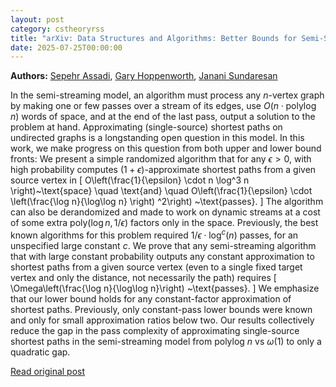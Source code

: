 ```yaml
---
layout: post
category: cstheoryrss
title: "arXiv: Data Structures and Algorithms: Better Bounds for Semi-Streaming Single-Source Shortest Paths"
date: 2025-07-25T00:00:00
---
```


**Authors:** [Sepehr Assadi](https://dblp.uni-trier.de/search?q=Sepehr+Assadi), [Gary Hoppenworth](https://dblp.uni-trier.de/search?q=Gary+Hoppenworth), [Janani Sundaresan](https://dblp.uni-trier.de/search?q=Janani+Sundaresan)

In the semi-streaming model, an algorithm must process any $n$-vertex graph
by making one or few passes over a stream of its edges, use $O(n \cdot
\text{polylog }n)$ words of space, and at the end of the last pass, output a
solution to the problem at hand. Approximating (single-source) shortest paths
on undirected graphs is a longstanding open question in this model. In this
work, we make progress on this question from both upper and lower bound fronts:
We present a simple randomized algorithm that for any $\epsilon > 0$, with
high probability computes $(1+\epsilon)$-approximate shortest paths from a
given source vertex in \[
O\left(\frac{1}{\epsilon} \cdot n \log^3 n \right)~\text{space} \quad
\text{and} \quad O\left(\frac{1}{\epsilon} \cdot \left(\frac{\log n}{\log\log
n} \right) ^2\right) ~\text{passes}.
\] The algorithm can also be derandomized and made to work on dynamic streams
at a cost of some extra $\text{poly}(\log n, 1/\epsilon)$ factors only in the
space. Previously, the best known algorithms for this problem required
$1/\epsilon \cdot \log^{c}(n)$ passes, for an unspecified large constant $c$.
We prove that any semi-streaming algorithm that with large constant
probability outputs any constant approximation to shortest paths from a given
source vertex (even to a single fixed target vertex and only the distance, not
necessarily the path) requires \[ \Omega\left(\frac{\log n}{\log\log n}\right)
~\text{passes}. \] We emphasize that our lower bound holds for any
constant-factor approximation of shortest paths. Previously, only constant-pass
lower bounds were known and only for small approximation ratios below two.
Our results collectively reduce the gap in the pass complexity of
approximating single-source shortest paths in the semi-streaming model from
$\text{polylog } n$ vs $\omega(1)$ to only a quadratic gap.

[Read original post](http://arxiv.org/abs/2507.17841v1)

